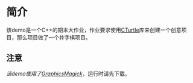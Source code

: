 # 简介
该demo是一个C++的期末大作业，作业要求使用[CTurtle](https://github.com/walkerje/C-Turtle)库来创建一个创意项目，那么项目做了一个井字棋项目。
## 注意
*该demo使用了[GraphicsMagick](http://www.graphicsmagick.org/download.html)*，运行时请先下载。